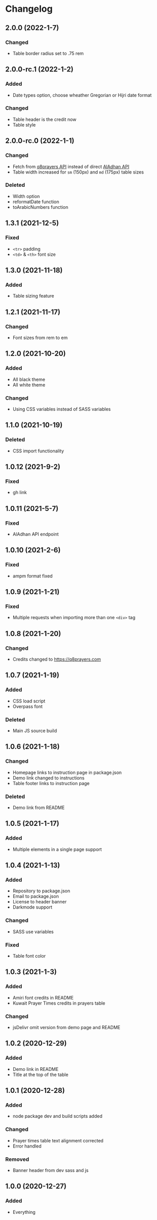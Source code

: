 # Changelog

## 2.0.0 (2022-1-7)
### Changed
* Table border radius set to .75 rem

## 2.0.0-rc.1 (2022-1-2)
### Added
* Date types option, choose wheather Gregorian or Hijri date format

### Changed
* Table header is the credit now
* Table style

## 2.0.0-rc.0 (2022-1-1)
### Changed
* Fetch from [q8prayers API](https://github.com/m2kio/q8-prayers-api) instead of direct [AlAdhan API](https://aladhan.com)
* Table width increased for `sm` (150px) and `md` (175px) table sizes

### Deleted
* Width option
* reformatDate function
* toArabicNumbers function

## 1.3.1 (2021-12-5)
### Fixed
* `<tr>` padding
* `<td>` & `<th>` font size

## 1.3.0 (2021-11-18)
### Added
* Table sizing feature

## 1.2.1 (2021-11-17)
### Changed
* Font sizes from rem to em

## 1.2.0 (2021-10-20)
### Added
* All black theme
* All white theme

### Changed
* Using CSS variables instead of SASS variables

## 1.1.0 (2021-10-19)
### Deleted
* CSS import functionality

## 1.0.12 (2021-9-2)
### Fixed
* gh link

## 1.0.11 (2021-5-7)
### Fixed
* AlAdhan API endpoint

## 1.0.10 (2021-2-6)
### Fixed
* ampm format fixed

## 1.0.9 (2021-1-21)
### Fixed
* Multiple requests when importing more than one `<div>` tag

## 1.0.8 (2021-1-20)
### Changed
* Credits changed to https://q8prayers.com

## 1.0.7 (2021-1-19)
### Added
* CSS load script
* Overpass font

### Deleted
* Main JS source build

## 1.0.6 (2021-1-18)
### Changed
* Homepage links to instruction page in package.json
* Demo link changed to instructions
* Table footer links to instruction page

### Deleted
* Demo link from README

## 1.0.5 (2021-1-17)
### Added
* Multiple elements in a single page support

## 1.0.4 (2021-1-13)
### Added
* Repository to package.json
* Email to package.json
* License to header banner
* Darkmode support

### Changed
* SASS use variables

### Fixed
* Table font color

## 1.0.3 (2021-1-3)
### Added
* Amiri font credits in README
* Kuwait Prayer Times credits in prayers table

### Changed
* jsDelivr omit version from demo page and README

## 1.0.2 (2020-12-29)
### Added
* Demo link in README
* Title at the top of the table

## 1.0.1 (2020-12-28)
### Added
* node package dev and build scripts added

### Changed
* Prayer times table text alignment corrected
* Error handled

### Removed
* Banner header from dev sass and js

## 1.0.0 (2020-12-27)
### Added
* Everything
